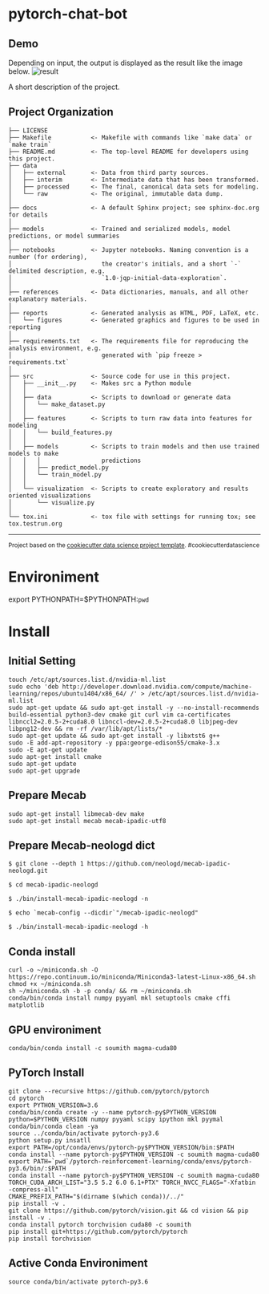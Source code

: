 pytorch-chat-bot
==============================
## Demo

Depending on input, the output is displayed as the result like the image below.
![result](https://github.com/SnowMasaya/pytorch-chat-bot/blob/master/img/pytorch-chat.mov.gif)

A short description of the project.

Project Organization
------------

    ├── LICENSE
    ├── Makefile           <- Makefile with commands like `make data` or `make train`
    ├── README.md          <- The top-level README for developers using this project.
    ├── data
    │   ├── external       <- Data from third party sources.
    │   ├── interim        <- Intermediate data that has been transformed.
    │   ├── processed      <- The final, canonical data sets for modeling.
    │   └── raw            <- The original, immutable data dump.
    │
    ├── docs               <- A default Sphinx project; see sphinx-doc.org for details
    │
    ├── models             <- Trained and serialized models, model predictions, or model summaries
    │
    ├── notebooks          <- Jupyter notebooks. Naming convention is a number (for ordering),
    │                         the creator's initials, and a short `-` delimited description, e.g.
    │                         `1.0-jqp-initial-data-exploration`.
    │
    ├── references         <- Data dictionaries, manuals, and all other explanatory materials.
    │
    ├── reports            <- Generated analysis as HTML, PDF, LaTeX, etc.
    │   └── figures        <- Generated graphics and figures to be used in reporting
    │
    ├── requirements.txt   <- The requirements file for reproducing the analysis environment, e.g.
    │                         generated with `pip freeze > requirements.txt`
    │
    ├── src                <- Source code for use in this project.
    │   ├── __init__.py    <- Makes src a Python module
    │   │
    │   ├── data           <- Scripts to download or generate data
    │   │   └── make_dataset.py
    │   │
    │   ├── features       <- Scripts to turn raw data into features for modeling
    │   │   └── build_features.py
    │   │
    │   ├── models         <- Scripts to train models and then use trained models to make
    │   │   │                 predictions
    │   │   ├── predict_model.py
    │   │   └── train_model.py
    │   │
    │   └── visualization  <- Scripts to create exploratory and results oriented visualizations
    │       └── visualize.py
    │
    └── tox.ini            <- tox file with settings for running tox; see tox.testrun.org


--------

<p><small>Project based on the <a target="_blank" href="https://drivendata.github.io/cookiecutter-data-science/">cookiecutter data science project template</a>. #cookiecutterdatascience</small></p>

# Environiment

export PYTHONPATH=$PYTHONPATH:`pwd`

# Install

## Initial Setting

```
touch /etc/apt/sources.list.d/nvidia-ml.list
sudo echo 'deb http://developer.download.nvidia.com/compute/machine-learning/repos/ubuntu1404/x86_64/ /' > /etc/apt/sources.list.d/nvidia-ml.list
sudo apt-get update && sudo apt-get install -y --no-install-recommends build-essential python3-dev cmake git curl vim ca-certificates libnccl2=2.0.5-2+cuda8.0 libnccl-dev=2.0.5-2+cuda8.0 libjpeg-dev libpng12-dev && rm -rf /var/lib/apt/lists/*
sudo apt-get update && sudo apt-get install -y libxtst6 g++
sudo -E add-apt-repository -y ppa:george-edison55/cmake-3.x
sudo -E apt-get update
sudo apt-get install cmake
sudo apt-get update
sudo apt-get upgrade
```

## Prepare Mecab

```
sudo apt-get install libmecab-dev make
sudo apt-get install mecab mecab-ipadic-utf8
```

## Prepare Mecab-neologd dict

```
$ git clone --depth 1 https://github.com/neologd/mecab-ipadic-neologd.git

$ cd mecab-ipadic-neologd

$ ./bin/install-mecab-ipadic-neologd -n

$ echo `mecab-config --dicdir`"/mecab-ipadic-neologd"

$ ./bin/install-mecab-ipadic-neologd -h
```


## Conda install

```
curl -o ~/miniconda.sh -O  https://repo.continuum.io/miniconda/Miniconda3-latest-Linux-x86_64.sh
chmod +x ~/miniconda.sh
sh ~/miniconda.sh -b -p conda/ && rm ~/miniconda.sh
conda/bin/conda install numpy pyyaml mkl setuptools cmake cffi matplotlib
```

## GPU environiment

```
conda/bin/conda install -c soumith magma-cuda80
```

## PyTorch Install

```
git clone --recursive https://github.com/pytorch/pytorch
cd pytorch
export PYTHON_VERSION=3.6
conda/bin/conda create -y --name pytorch-py$PYTHON_VERSION python=$PYTHON_VERSION numpy pyyaml scipy ipython mkl pyymal
conda/bin/conda clean -ya
source ../conda/bin/activate pytorch-py3.6
python setup.py insatll
export PATH=/opt/conda/envs/pytorch-py$PYTHON_VERSION/bin:$PATH
conda install --name pytorch-py$PYTHON_VERSION -c soumith magma-cuda80
export PATH=`pwd`/pytorch-reinforcement-learning/conda/envs/pytorch-py3.6/bin/:$PATH
conda install --name pytorch-py$PYTHON_VERSION -c soumith magma-cuda80
TORCH_CUDA_ARCH_LIST="3.5 5.2 6.0 6.1+PTX" TORCH_NVCC_FLAGS="-Xfatbin -compress-all"
CMAKE_PREFIX_PATH="$(dirname $(which conda))/../"
pip install -v .
git clone https://github.com/pytorch/vision.git && cd vision && pip install -v .
conda install pytorch torchvision cuda80 -c soumith
pip install git+https://github.com/pytorch/pytorch
pip install torchvision
```

## Active Conda Environiment

```
source conda/bin/activate pytorch-py3.6
```
